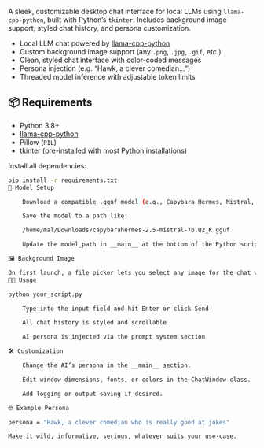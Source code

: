

A sleek, customizable desktop chat interface for local LLMs using `llama-cpp-python`, built with Python’s `tkinter`. Includes background image support, styled chat history, and persona customization.




-  Local LLM chat powered by [llama-cpp-python](https://github.com/abetlen/llama-cpp-python)
-  Custom background image support (any `.png`, `.jpg`, `.gif`, etc.)
-  Clean, styled chat interface with color-coded messages
-  Persona injection (e.g. “Hawk, a clever comedian…”)
-  Threaded model inference with adjustable token limits



## 📦 Requirements

- Python 3.8+
- [llama-cpp-python](https://pypi.org/project/llama-cpp-python/)
- Pillow (`PIL`)
- tkinter (pre-installed with most Python installations)

Install all dependencies:

```bash
pip install -r requirements.txt
📂 Model Setup

    Download a compatible .gguf model (e.g., Capybara Hermes, Mistral, etc.)

    Save the model to a path like:

    /home/mal/Downloads/capybarahermes-2.5-mistral-7b.Q2_K.gguf

    Update the model_path in __main__ at the bottom of the Python script to match.

🖼️ Background Image

On first launch, a file picker lets you select any image for the chat window background. Optional but makes the UI ✨shine✨.
🧑‍💻 Usage

python your_script.py

    Type into the input field and hit Enter or click Send

    All chat history is styled and scrollable

    AI persona is injected via the prompt system section

🛠️ Customization

    Change the AI’s persona in the __main__ section.

    Edit window dimensions, fonts, or colors in the ChatWindow class.

    Add logging or output saving if desired.

🤓 Example Persona

persona = "Hawk, a clever comedian who is really good at jokes"

Make it wild, informative, serious, whatever suits your use-case.
